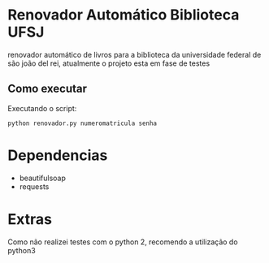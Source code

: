# Renovador Automático Biblioteca UFSJ

renovador automático de livros para a biblioteca da universidade federal de são joão del rei, atualmente o projeto esta em fase de testes

## Como executar

Executando o script:

    python renovador.py numeromatricula senha
    
    
# Dependencias

* beautifulsoap
* requests 

# Extras

Como não realizei testes com o python 2, recomendo a utilização do python3 

